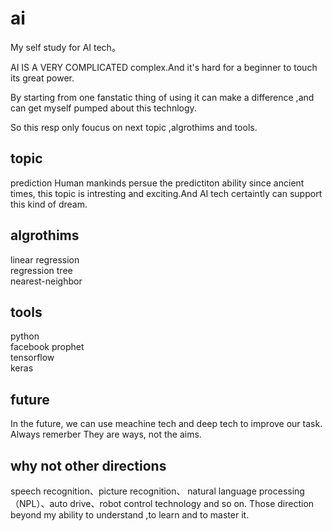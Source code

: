 # ai
My self study for AI tech。

AI IS A VERY COMPLICATED complex.And it's hard for a beginner to touch its great power.


By starting from one fanstatic thing of using it can make a difference ,and can get myself pumped about this technlogy.

So  this resp only foucus on next topic ,algrothims and tools.


## topic

prediction
  Human mankinds persue the predictiton ability since ancient times, this topic is intresting and exciting.And AI tech certaintly can support this  kind of dream.
  
## algrothims

linear regression  
regression tree  
nearest-neighbor  


## tools

python  
facebook prophet  
tensorflow  
keras  



## future

In the future, we can use meachine tech and deep tech to improve our task.   
Always remerber They are ways, not the aims.  


## why not other directions

speech recognition、picture recognition、 natural language processing（NPL）、auto drive、robot control technology and so on.
Those direction beyond my ability to understand ,to learn and to master it.




